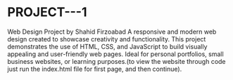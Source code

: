# PROJECT---1
Web Design Project by Shahid Firzoabad A responsive and modern web design created to showcase creativity and functionality. This project demonstrates the use of HTML, CSS, and JavaScript to build visually appealing and user-friendly web pages. Ideal for personal portfolios, small business websites, or learning purposes.(to view the website through code just run the index.html file for first page, and then continue).
